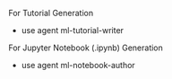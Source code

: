 For Tutorial Generation

- use agent ml-tutorial-writer

For Jupyter Notebook (.ipynb) Generation

- use agent ml-notebook-author